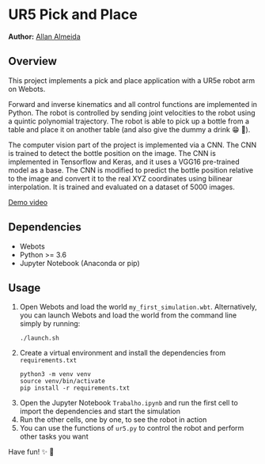 # UR5 Pick and Place

<b>Author:</b> <a href="https://orcid.org/my-orcid?orcid=0009-0006-2253-4195" target="_blank">Allan Almeida</a>

## Overview

This project implements a pick and place application with a UR5e robot arm on Webots.

Forward and inverse kinematics and all control functions are implemented in Python. The robot is controlled
by sending joint velocities to the robot using a quintic polynomial trajectory.
The robot is able to pick up a bottle from a table
and place it on another table (and also give the dummy a drink :grin: :beer:).

The computer vision part of the project is implemented via a CNN. The CNN is trained
to detect the bottle position on the image. The CNN is implemented in Tensorflow and Keras,
and it uses a VGG16 pre-trained model as a base. The CNN is modified to predict the bottle position relative to the image and convert it to the real XYZ coordinates using bilinear interpolation. It is trained and evaluated on a dataset of 5000 images.

<a href="https://youtu.be/XgvYlSNmqiI">Demo video</a>

## Dependencies

- Webots
- Python >= 3.6
- Jupyter Notebook (Anaconda or pip)

## Usage

1. Open Webots and load the world `my_first_simulation.wbt`. Alternatively, you can launch Webots and load the world from the command line simply by running:
   ```
   ./launch.sh
   ```
2. Create a virtual environment and install the dependencies from `requirements.txt`
   ```
   python3 -m venv venv
   source venv/bin/activate
   pip install -r requirements.txt
   ```
3. Open the Jupyter Notebook `Trabalho.ipynb` and run the first cell to import the dependencies and start the simulation
4. Run the other cells, one by one, to see the robot in action
5. You can use the functions of `ur5.py` to control the robot and perform other tasks you want

Have fun! :sparkles: :robot:
